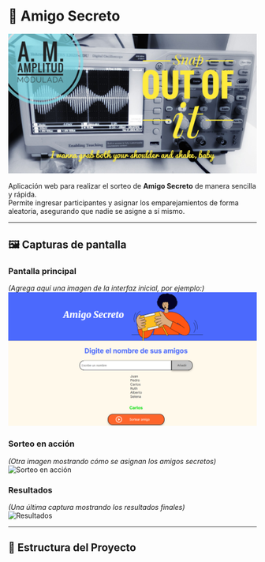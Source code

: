 # 🎁 Amigo Secreto

![Portada](./assets/portada-laboratorio.jpg)

Aplicación web para realizar el sorteo de **Amigo Secreto** de manera sencilla y rápida.  
Permite ingresar participantes y asignar los emparejamientos de forma aleatoria, asegurando que nadie se asigne a sí mismo.

---

## 🖼️ Capturas de pantalla

### Pantalla principal
*(Agrega aquí una imagen de la interfaz inicial, por ejemplo:)*  
![Pantalla principal](./assets/captura1.png)

### Sorteo en acción
*(Otra imagen mostrando cómo se asignan los amigos secretos)*  
![Sorteo en acción](./assets/captura2.png)

### Resultados
*(Una última captura mostrando los resultados finales)*  
![Resultados](./assets/captura3.png)

---

## 📂 Estructura del Proyecto

